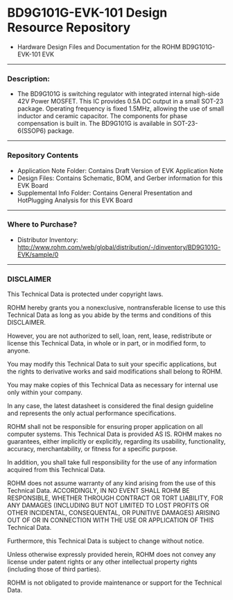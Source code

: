 # BD9G101G-EVK-101 Design Resource Repository
* Hardware Design Files and Documentation for the ROHM BD9G101G-EVK-101 EVK

----
### Description: 
* The BD9G101G is switching regulator with integrated internal high-side 42V Power MOSFET.
This IC provides 0.5A DC output in a small SOT-23 package.
Operating frequency is fixed 1.5MHz, allowing the use of small inductor and ceramic capacitor.
The components for phase compensation is built in. 
The BD9G101G is available in SOT-23-6(SSOP6) package.

----
### Repository Contents
* Application Note Folder: Contains Draft Version of EVK Application Note
* Design Files: Contains Schematic, BOM, and Gerber information for this EVK Board
* Supplemental Info Folder: Contains General Presentation and HotPlugging Analysis for this EVK Board

----
### Where to Purchase?
* Distributor Inventory: http://www.rohm.com/web/global/distribution/-/dinventory/BD9G101G-EVK/sample/0

----
### DISCLAIMER
This Technical Data is protected under copyright laws.

ROHM hereby grants you a nonexclusive, nontransferable license to use this Technical Data 
as long as you abide by the terms and conditions of this DISCLAIMER. 

However, you are not authorized to sell, loan, rent, lease, redistribute or license this Technical Data, 
in whole or in part, or in modified form, to anyone.

You may modify this Technical Data to suit your specific applications, 
but the rights to derivative works and said modifications shall belong to ROHM. 

You may make copies of this Technical Data as necessary for internal use only within your company.

In any case, the latest datasheet is considered the final design guideline and represents 
the only actual performance specifications.

ROHM shall not be responsible for ensuring proper application on all computer systems.
This Technical Data is provided AS IS. ROHM makes no guarantees, either implicitly or explicitly, 
regarding its usability, functionality, accuracy, merchantability, or fitness for a specific purpose.

In addition, you shall take full responsibility for the use of any information acquired from this Technical Data. 

ROHM does not assume warranty of any kind arising from the use of this Technical Data. ACCORDINGLY, 
IN NO EVENT SHALL ROHM BE RESPONSIBLE, WHETHER THROUGH CONTRACT OR TORT LIABILITY, 
FOR ANY DAMAGES (INCLUDING BUT NOT LIMITED TO LOST PROFITS OR OTHER INCIDENTAL, CONSEQUENTAL, 
OR PUNITIVE DAMAGES) ARISING OUT OF OR IN CONNECTION WITH THE USE OR APPLICATION OF THIS Technical Data.

Furthermore, this Technical Data is subject to change without notice.

Unless otherwise expressly provided herein, ROHM does not convey any license under patent rights 
or any other intellectual property rights (including those of third parties).

ROHM is not obligated to provide maintenance or support for the Technical Data.
